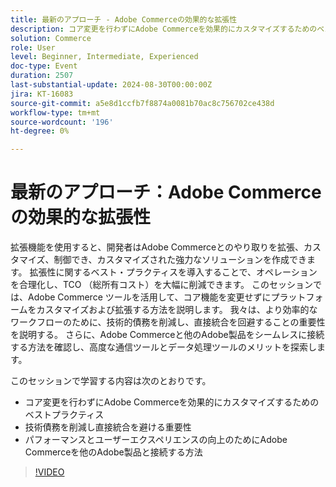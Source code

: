 ```yaml
---
title: 最新のアプローチ - Adobe Commerceの効果的な拡張性
description: コア変更を行わずにAdobe Commerceを効果的にカスタマイズするためのベストプラクティス技術的負債を減らし、直接統合を避けることが重要ですパフォーマンスとユーザーエクスペリエンスの向上のために、Adobe Commerceを他のAdobe製品と結び付ける方法
solution: Commerce
role: User
level: Beginner, Intermediate, Experienced
doc-type: Event
duration: 2507
last-substantial-update: 2024-08-30T00:00:00Z
jira: KT-16083
source-git-commit: a5e8d1ccfb7f8874a0081b70ac8c756702ce438d
workflow-type: tm+mt
source-wordcount: '196'
ht-degree: 0%

---
```



# 最新のアプローチ：Adobe Commerceの効果的な拡張性

拡張機能を使用すると、開発者はAdobe Commerceとのやり取りを拡張、カスタマイズ、制御でき、カスタマイズされた強力なソリューションを作成できます。 拡張性に関するベスト・プラクティスを導入することで、オペレーションを合理化し、TCO （総所有コスト）を大幅に削減できます。 このセッションでは、Adobe Commerce ツールを活用して、コア機能を変更せずにプラットフォームをカスタマイズおよび拡張する方法を説明します。 我々は、より効率的なワークフローのために、技術的債務を削減し、直接統合を回避することの重要性を説明する。 さらに、Adobe Commerceと他のAdobe製品をシームレスに接続する方法を確認し、高度な通信ツールとデータ処理ツールのメリットを探索します。

このセッションで学習する内容は次のとおりです。

* コア変更を行わずにAdobe Commerceを効果的にカスタマイズするためのベストプラクティス
* 技術債務を削減し直接統合を避ける重要性
* パフォーマンスとユーザーエクスペリエンスの向上のためにAdobe Commerceを他のAdobe製品と接続する方法

>[!VIDEO](https://video.tv.adobe.com/v/3433147/?learn=on)
